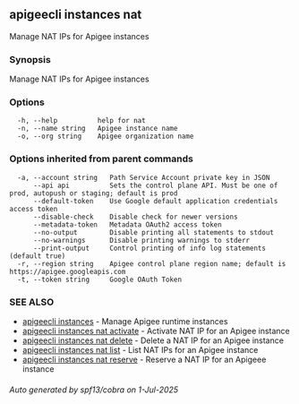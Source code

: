 ## apigeecli instances nat

Manage NAT IPs for Apigee instances

### Synopsis

Manage NAT IPs for Apigee instances

### Options

```
  -h, --help          help for nat
  -n, --name string   Apigee instance name
  -o, --org string    Apigee organization name
```

### Options inherited from parent commands

```
  -a, --account string   Path Service Account private key in JSON
      --api api          Sets the control plane API. Must be one of prod, autopush or staging; default is prod
      --default-token    Use Google default application credentials access token
      --disable-check    Disable check for newer versions
      --metadata-token   Metadata OAuth2 access token
      --no-output        Disable printing all statements to stdout
      --no-warnings      Disable printing warnings to stderr
      --print-output     Control printing of info log statements (default true)
  -r, --region string    Apigee control plane region name; default is https://apigee.googleapis.com
  -t, --token string     Google OAuth Token
```

### SEE ALSO

* [apigeecli instances](apigeecli_instances.md)	 - Manage Apigee runtime instances
* [apigeecli instances nat activate](apigeecli_instances_nat_activate.md)	 - Activate NAT IP for an Apigee instance
* [apigeecli instances nat delete](apigeecli_instances_nat_delete.md)	 - Delete a NAT IP for an Apigee instance
* [apigeecli instances nat list](apigeecli_instances_nat_list.md)	 - List NAT IPs for an Apigee instance
* [apigeecli instances nat reserve](apigeecli_instances_nat_reserve.md)	 - Reserve a NAT IP for an Apigeee instance

###### Auto generated by spf13/cobra on 1-Jul-2025
